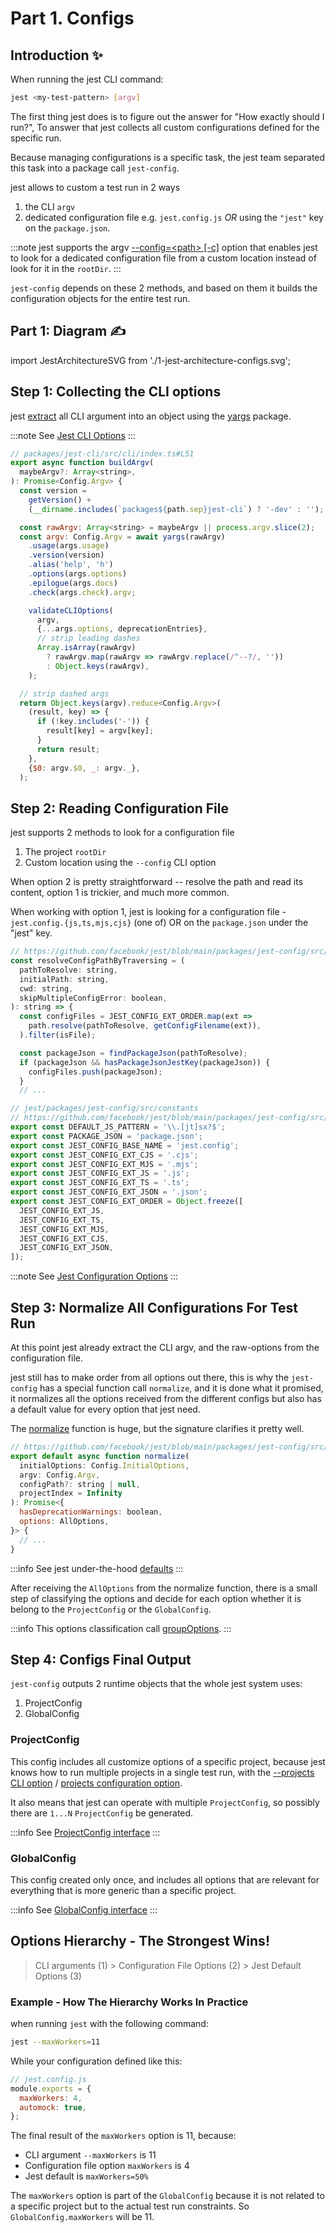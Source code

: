 # Part 1. Configs

## Introduction ✨

When running the jest CLI command:

```bash
jest <my-test-pattern> [argv]

```

The first thing jest does is to figure out the answer for "How exactly should I run?", To answer that jest collects all custom configurations defined for the specific run.

Because managing configurations is a specific task, the jest team separated this task into a package call `jest-config`.

jest allows to custom a test run in 2 ways

1. the CLI `argv`
2. dedicated configuration file e.g. `jest.config.js` _OR_ using the `"jest"` key on the `package.json`.

:::note
jest supports the argv [--config=\<path\> [-c]](https://jestjs.io/docs/cli#--configpath) option
that enables jest to look for a dedicated configuration file from a custom location instead of look for it in the `rootDir`.
:::

`jest-config` depends on these 2 methods, and based on them it builds the configuration objects for the entire test run.

## Part 1: Diagram ✍️

import JestArchitectureSVG from './1-jest-architecture-configs.svg';

<JestArchitectureSVG />

## Step 1: Collecting the CLI options

jest [extract](https://github.com/facebook/jest/blob/e21c5aba950f6019bbfde2f8233ac96d1fcaef42/packages/jest-cli/src/cli/index.ts#L51) all CLI argument into an object using the [yargs](https://github.com/yargs/yargs) package.

:::note
See [Jest CLI Options](https://jestjs.io/docs/cli)
:::

```js
// packages/jest-cli/src/cli/index.ts#L51
export async function buildArgv(
  maybeArgv?: Array<string>,
): Promise<Config.Argv> {
  const version =
    getVersion() +
    (__dirname.includes(`packages${path.sep}jest-cli`) ? '-dev' : '');

  const rawArgv: Array<string> = maybeArgv || process.argv.slice(2);
  const argv: Config.Argv = await yargs(rawArgv)
    .usage(args.usage)
    .version(version)
    .alias('help', 'h')
    .options(args.options)
    .epilogue(args.docs)
    .check(args.check).argv;

    validateCLIOptions(
      argv,
      {...args.options, deprecationEntries},
      // strip leading dashes
      Array.isArray(rawArgv)
        ? rawArgv.map(rawArgv => rawArgv.replace(/^--?/, ''))
        : Object.keys(rawArgv),
    );

  // strip dashed args
  return Object.keys(argv).reduce<Config.Argv>(
    (result, key) => {
      if (!key.includes('-')) {
        result[key] = argv[key];
      }
      return result;
    },
    {$0: argv.$0, _: argv._},
  );
```

## Step 2: Reading Configuration File

jest supports 2 methods to look for a configuration file

1. The project `rootDir`
2. Custom location using the `--config` CLI option

When option 2 is pretty straightforward -- resolve the path and read its content, option 1 is trickier, and much more common.

When working with option 1, jest is looking for a configuration file - `jest.config.{js,ts,mjs,cjs}` (one of) OR on the `package.json` under the "jest" key.

```js
// https://github.com/facebook/jest/blob/main/packages/jest-config/src/resolveConfigPath.ts#L67
const resolveConfigPathByTraversing = (
  pathToResolve: string,
  initialPath: string,
  cwd: string,
  skipMultipleConfigError: boolean,
): string => {
  const configFiles = JEST_CONFIG_EXT_ORDER.map(ext =>
    path.resolve(pathToResolve, getConfigFilename(ext)),
  ).filter(isFile);

  const packageJson = findPackageJson(pathToResolve);
  if (packageJson && hasPackageJsonJestKey(packageJson)) {
    configFiles.push(packageJson);
  }
  // ...

// jest/packages/jest-config/src/constants
// https://github.com/facebook/jest/blob/main/packages/jest-config/src/constants.ts
export const DEFAULT_JS_PATTERN = '\\.[jt]sx?$';
export const PACKAGE_JSON = 'package.json';
export const JEST_CONFIG_BASE_NAME = 'jest.config';
export const JEST_CONFIG_EXT_CJS = '.cjs';
export const JEST_CONFIG_EXT_MJS = '.mjs';
export const JEST_CONFIG_EXT_JS = '.js';
export const JEST_CONFIG_EXT_TS = '.ts';
export const JEST_CONFIG_EXT_JSON = '.json';
export const JEST_CONFIG_EXT_ORDER = Object.freeze([
  JEST_CONFIG_EXT_JS,
  JEST_CONFIG_EXT_TS,
  JEST_CONFIG_EXT_MJS,
  JEST_CONFIG_EXT_CJS,
  JEST_CONFIG_EXT_JSON,
]);
```

:::note
See [Jest Configuration Options](https://jestjs.io/docs/configuration)
:::

## Step 3: Normalize All Configurations For Test Run

At this point jest already extract the CLI argv, and the raw-options from the configuration file.

jest still has to make order from all options out there, this is why the `jest-config` has a special function call `normalize`, and it is done what it promised, it normalizes all the options received from the different configs but also has a default value for every option that jest need.

The [normalize](https://github.com/facebook/jest/blob/main/packages/jest-config/src/normalize.ts#L485) function is huge, but the signature clarifies it pretty well.

```js
// https://github.com/facebook/jest/blob/main/packages/jest-config/src/normalize.ts#L485
export default async function normalize(
  initialOptions: Config.InitialOptions,
  argv: Config.Argv,
  configPath?: string | null,
  projectIndex = Infinity
): Promise<{
  hasDeprecationWarnings: boolean,
  options: AllOptions,
}> {
  // ...
}
```

:::info
See jest under-the-hood [defaults](https://github.com/facebook/jest/blob/main/packages/jest-config/src/Defaults.ts)
:::

After receiving the `AllOptions` from the normalize function, there is a small step of classifying the options and decide for each option whether it is belong to the `ProjectConfig` or the `GlobalConfig`.

:::info
This options classification call [groupOptions](https://github.com/facebook/jest/blob/main/packages/jest-config/src/index.ts#L110).
:::

## Step 4: Configs Final Output

`jest-config` outputs 2 runtime objects that the whole jest system uses:

1. ProjectConfig
2. GlobalConfig

### ProjectConfig

This config includes all customize options of a specific project, because jest knows how to run multiple projects in a single test run, with the [--projects CLI option](https://jestjs.io/docs/cli#--projects-path1--pathn) / [projects configuration option](https://jestjs.io/docs/configuration#projects-arraystring--projectconfig).

It also means that jest can operate with multiple `ProjectConfig`, so possibly there are `1...N` `ProjectConfig` be generated.

:::info
See [ProjectConfig interface](https://github.com/facebook/jest/blob/main/packages/jest-types/src/Config.ts#L421)
:::

### GlobalConfig

This config created only once, and includes all options that are relevant for everything that is more generic than a specific project.

:::info
See [GlobalConfig interface](https://github.com/facebook/jest/blob/main/packages/jest-types/src/Config.ts#357)
:::

## Options Hierarchy - The Strongest Wins!

> CLI arguments (1) > Configuration File Options (2) > Jest Default Options (3)

### Example - How The Hierarchy Works In Practice

when running `jest` with the following command:

```bash
jest --maxWorkers=11
```

While your configuration defined like this:

```js
// jest.config.js
module.exports = {
  maxWorkers: 4,
  automock: true,
};
```

The final result of the `maxWorkers` option is 11, because:

- CLI argument `--maxWorkers` is 11
- Configuration file option `maxWorkers` is 4
- Jest default is `maxWorkers=50%`

The `maxWorkers` option is part of the `GlobalConfig` because it is not related to a specific project but to the actual test run constraints.
So `GlobalConfig.maxWorkers` will be 11.
